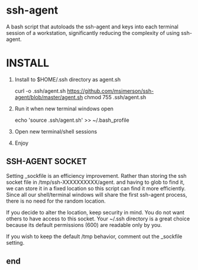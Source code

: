 # ssh-agent

A bash script that autoloads the ssh-agent and keys into each terminal session
of a workstation, significantly reducing the complexity of using ssh-agent.


# INSTALL

1. Install to $HOME/.ssh directory as agent.sh

      curl -o .ssh/agent.sh https://github.com/msimerson/ssh-agent/blob/master/agent.sh
      chmod 755 .ssh/agent.sh

2. Run it when new terminal windows open

      echo 'source .ssh/agent.sh' >> ~/.bash\_profile

3. Open new terminal/shell sessions

4. Enjoy


## SSH-AGENT SOCKET

Setting \_sockfile is an efficiency improvement. Rather than storing the
ssh socket file in /tmp/ssh-XXXXXXXXXX/agent.<ppid> and having to glob
to find it, we can store it in a fixed location so this script can find
it more efficiently. Since all our shell/terminal windows will share the
first ssh-agent process, there is no need for the random location.

If you decide to alter the location, keep security in mind. You do not want
others to have access to this socket. Your ~/.ssh directory is a great
choice because its default permissions (600) are readable only by you.

If you wish to keep the default /tmp behavior, comment out the \_sockfile setting.

## end
